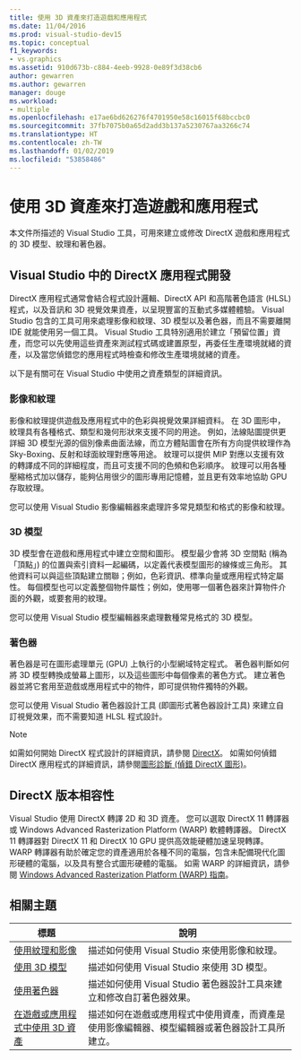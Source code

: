 ```yaml
---
title: 使用 3D 資產來打造遊戲和應用程式
ms.date: 11/04/2016
ms.prod: visual-studio-dev15
ms.topic: conceptual
f1_keywords:
- vs.graphics
ms.assetid: 910d673b-c884-4eeb-9928-0e89f3d38cb6
author: gewarren
ms.author: gewarren
manager: douge
ms.workload:
- multiple
ms.openlocfilehash: e17ae6bd626276f4701950e58c16015f68bccbc0
ms.sourcegitcommit: 37fb7075b0a65d2add3b137a5230767aa3266c74
ms.translationtype: HT
ms.contentlocale: zh-TW
ms.lasthandoff: 01/02/2019
ms.locfileid: "53858486"
---
```

# <a name="work-with-3d-assets-for-games-and-apps"></a>使用 3D 資產來打造遊戲和應用程式

本文件所描述的 Visual Studio 工具，可用來建立或修改 DirectX 遊戲和應用程式的 3D 模型、紋理和著色器。

## <a name="directx-app-development-in-visual-studio"></a>Visual Studio 中的 DirectX 應用程式開發
 DirectX 應用程式通常會結合程式設計邏輯、DirectX API 和高階著色語言 (HLSL) 程式，以及音訊和 3D 視覺效果資產，以呈現豐富的互動式多媒體體驗。 Visual Studio 包含的工具可用來處理影像和紋理、3D 模型以及著色器，而且不需要離開 IDE 就能使用另一個工具。 Visual Studio 工具特別適用於建立「預留位置」資產，而您可以先使用這些資產來測試程式碼或建置原型，再委任生產環境就緒的資產，以及當您偵錯您的應用程式時檢查和修改生產環境就緒的資產。

 以下是有關可在 Visual Studio 中使用之資產類型的詳細資訊。

### <a name="images-and-textures"></a>影像和紋理
 影像和紋理提供遊戲及應用程式中的色彩與視覺效果詳細資料。 在 3D 圖形中，紋理具有各種格式、類型和幾何形狀來支援不同的用途。 例如，法線貼圖提供更詳細 3D 模型光源的個別像素曲面法線，而立方體貼圖會在所有方向提供紋理作為 Sky-Boxing、反射和球面紋理對應等用途。 紋理可以提供 MIP 對應以支援有效的轉譯成不同的詳細程度，而且可支援不同的色頻和色彩順序。 紋理可以用各種壓縮格式加以儲存，能夠佔用很少的圖形專用記憶體，並且更有效率地協助 GPU 存取紋理。

 您可以使用 Visual Studio 影像編輯器來處理許多常見類型和格式的影像和紋理。

### <a name="3d-models"></a>3D 模型
 3D 模型會在遊戲和應用程式中建立空間和圖形。 模型最少會將 3D 空間點 (稱為「頂點」) 的位置與索引資料一起編碼，以定義代表模型圖形的線條或三角形。 其他資料可以與這些頂點建立關聯；例如，色彩資訊、標準向量或應用程式特定屬性。 每個模型也可以定義整個物件屬性；例如，使用哪一個著色器來計算物件介面的外觀，或要套用的紋理。

 您可以使用 Visual Studio 模型編輯器來處理數種常見格式的 3D 模型。

### <a name="shaders"></a>著色器
 著色器是可在圖形處理單元 (GPU) 上執行的小型網域特定程式。 著色器判斷如何將 3D 模型轉換成螢幕上圖形，以及這些圖形中每個像素的著色方式。 建立著色器並將它套用至遊戲或應用程式中的物件，即可提供物件獨特的外觀。

 您可以使用 Visual Studio 著色器設計工具 (即圖形式著色器設計工具) 來建立自訂視覺效果，而不需要知道 HLSL 程式設計。

> [!NOTE]
> 如需如何開始 DirectX 程式設計的詳細資訊，請參閱 [DirectX](http://go.microsoft.com/fwlink/p/?LinkId=224633)。 如需如何偵錯 DirectX 應用程式的詳細資訊，請參閱[圖形診斷 (偵錯 DirectX 圖形)](../debugger/graphics/visual-studio-graphics-diagnostics.md)。

## <a name="directx-version-compatibility"></a>DirectX 版本相容性
 Visual Studio 使用 DirectX 轉譯 2D 和 3D 資產。 您可以選取 DirectX 11 轉譯器或 Windows Advanced Rasterization Platform (WARP) 軟體轉譯器。 DirectX 11 轉譯器對 DirectX 11 和 DirectX 10 GPU 提供高效能硬體加速呈現轉譯。 WARP 轉譯器有助於確定您的資產適用於各種不同的電腦，包含未配備現代化圖形硬體的電腦，以及具有整合式圖形硬體的電腦。 如需 WARP 的詳細資訊，請參閱 [Windows Advanced Rasterization Platform (WARP) 指南](http://go.microsoft.com/fwlink/p/?LinkId=224634)。

## <a name="related-topics"></a>相關主題

|標題|說明|
|-----------|-----------------|
|[使用紋理和影像](../designers/working-with-textures-and-images.md)|描述如何使用 Visual Studio 來使用影像和紋理。|
|[使用 3D 模型](../designers/working-with-3-d-models.md)|描述如何使用 Visual Studio 來使用 3D 模型。|
|[使用著色器](../designers/working-with-shaders.md)|描述如何使用 Visual Studio 著色器設計工具來建立和修改自訂著色器效果。|
|[在遊戲或應用程式中使用 3D 資產](../designers/using-3-d-assets-in-your-game-or-app.md)|描述如何在遊戲或應用程式中使用資產，而資產是使用影像編輯器、模型編輯器或著色器設計工具所建立。|